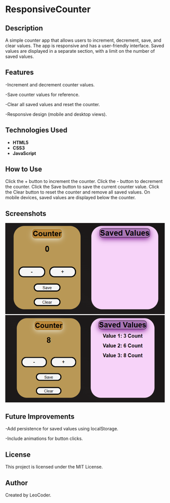 # ResponsiveCounter
 ## Description
A simple counter app that allows users to increment, decrement, save, and clear values. The app is responsive and has a user-friendly interface. Saved values are displayed in a separate section, with a limit on the number of saved values.

 ## Features
 
 -Increment and decrement counter values.
 
 -Save counter values for reference.
 
 -Clear all saved values and reset the counter.
 
 -Responsive design (mobile and desktop views).

 ## Technologies Used
 
 - **HTML5**
 - **CSS3**
 - **JavaScript**
   
 ## How to Use
 
   Click the + button to increment the counter.
   Click the - button to decrement the counter.
   Click the Save button to save the current counter value.
   Click the Clear button to reset the counter and remove all saved values.
   On mobile devices, saved values are displayed below the counter.

## Screenshots
![image alt](https://github.com/LeoCoder246/ResponsiveCounter/blob/e493674d5eacbcdf93390070ce896e7de10d9d31/counter1.PNG)
![image alt](https://github.com/LeoCoder246/ResponsiveCounter/blob/e493674d5eacbcdf93390070ce896e7de10d9d31/counter2.PNG)

## Future Improvements

-Add persistence for saved values using localStorage.

-Include animations for button clicks.

## License

This project is licensed under the MIT License.

## Author

Created by LeoCoder.
